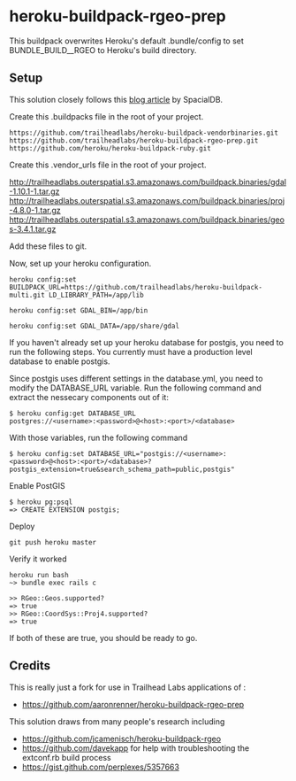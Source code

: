 # heroku-buildpack-rgeo-prep

This buildpack overwrites Heroku's default .bundle/config to set BUNDLE_BUILD__RGEO to Heroku's build directory.

## Setup

This solution closely follows this [blog article](https://devcenter.spacialdb.com/Heroku.html) by SpacialDB.


Create this .buildpacks file in the root of your project.

    https://github.com/trailheadlabs/heroku-buildpack-vendorbinaries.git
    https://github.com/trailheadlabs/heroku-buildpack-rgeo-prep.git
    https://github.com/heroku/heroku-buildpack-ruby.git

Create this .vendor_urls file in the root of your project.

http://trailheadlabs.outerspatial.s3.amazonaws.com/buildpack.binaries/gdal-1.10.1-1.tar.gz
http://trailheadlabs.outerspatial.s3.amazonaws.com/buildpack.binaries/proj-4.8.0-1.tar.gz
http://trailheadlabs.outerspatial.s3.amazonaws.com/buildpack.binaries/geos-3.4.1.tar.gz

Add these files to git.

Now, set up your heroku configuration.

    heroku config:set BUILDPACK_URL=https://github.com/trailheadlabs/heroku-buildpack-multi.git LD_LIBRARY_PATH=/app/lib

    heroku config:set GDAL_BIN=/app/bin
    
    heroku config:set GDAL_DATA=/app/share/gdal
    
If you haven't already set up your heroku database for postgis, you need to run the following steps. You currently must have a production level database to enable postgis.

Since postgis uses different settings in the database.yml, you need to modify the DATABASE_URL variable. Run the following command and extract the nessecary components out of it:

    $ heroku config:get DATABASE_URL 
    postgres://<username>:<password>@<host>:<port>/<database>

With those variables, run the following command

    $ heroku config:set DATABASE_URL="postgis://<username>:<password>@<host>:<port>/<database>?postgis_extension=true&search_schema_path=public,postgis"

Enable PostGIS

    $ heroku pg:psql
    => CREATE EXTENSION postgis;

Deploy

    git push heroku master
    
Verify it worked

    heroku run bash
    ~> bundle exec rails c

    >> RGeo::Geos.supported?
    => true
    >> RGeo::CoordSys::Proj4.supported?
    => true

If both of these are true, you should be ready to go.

## Credits

This is really just a fork for use in Trailhead Labs applications of :

* https://github.com/aaronrenner/heroku-buildpack-rgeo-prep

This solution draws from many people's research including


* https://github.com/jcamenisch/heroku-buildpack-rgeo
* https://github.com/davekapp for help with troubleshooting the extconf.rb build process
* https://gist.github.com/perplexes/5357663
